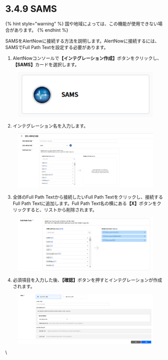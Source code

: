 # 3.4.9 SAMS

{% hint style="warning" %}
国や地域によっては、この機能が使用できない場合があります。
{% endhint %}



SAMSをAlertNowに接続する方法を説明します。AlertNowに接続するには、SAMSでFull Path Textを設定する必要があります。



1. AlertNowコンソール&#x3067;**【インテグレーション作成】**&#x30DC;タンをクリックし、**【SAMS】**&#x30AB;ードを選択します。

<figure><img src="../../.gitbook/assets/image (338).png" alt=""><figcaption></figcaption></figure>

2. インテグレーション名を入力します。

<figure><img src="../../.gitbook/assets/image (339).png" alt=""><figcaption></figcaption></figure>

3. 全体のFull Path Textから接続したいFull Path Textをクリックし、接続するFull Path Textに追加します。Full Path Text名の横にあ&#x308B;**【X】**&#x30DC;タンをクリックすると、リストから削除されます。

<figure><img src="../../.gitbook/assets/image (340).png" alt=""><figcaption></figcaption></figure>

4. 必須項目を入力した後、**【確認】**&#x30DC;タンを押すとインテグレーションが作成されます。

<figure><img src="../../.gitbook/assets/image (341).png" alt=""><figcaption></figcaption></figure>

\
